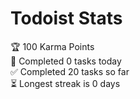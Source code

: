 # Todoist Stats

<!-- TODO-IST:START -->
🏆  100 Karma Points           
🌸  Completed 0 tasks today           
✅  Completed 20 tasks so far           
⏳  Longest streak is 0 days
<!-- TODO-IST:END -->
